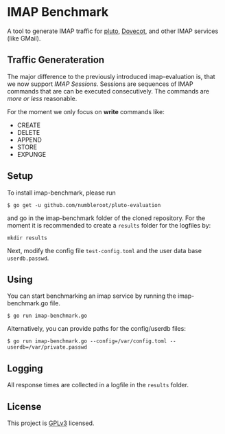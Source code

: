 # IMAP Benchmark

A tool to generate IMAP traffic for [pluto](https://github.com/numbleroot/pluto), [Dovecot](https://www.dovecot.org/), and other IMAP services (like GMail).

## Traffic Generateration

The major difference to the previously introduced imap-evaluation is, that we now
support *IMAP Sessions*. Sessions are sequences of IMAP commands that are can
be executed consecutively. The commands are *more or less* reasonable.

For the moment we only focus on **write** commands like:
  * CREATE
  * DELETE
  * APPEND
  * STORE
  * EXPUNGE    

## Setup

To install imap-benchmark, please run

```
$ go get -u github.com/numbleroot/pluto-evaluation
```

and go in the imap-benchmark folder of the cloned repository. For the moment
it is recommended to create a `results` folder for the logfiles by:

```
mkdir results
```

Next, modify the config file `test-config.toml` and the user data base `userdb.passwd`.

## Using

You can start benchmarking an imap service by running the imap-benchmark.go file.

```
$ go run imap-benchmark.go
```

Alternatively, you can provide paths for the config/userdb files:

```
$ go run imap-benchmark.go --config=/var/config.toml --userdb=/var/private.passwd
```

## Logging

All response times are collected in a logfile in the `results` folder.


## License

This project is [GPLv3](https://github.com/numbleroot/pluto-evaluation/blob/master/LICENSE) licensed.
